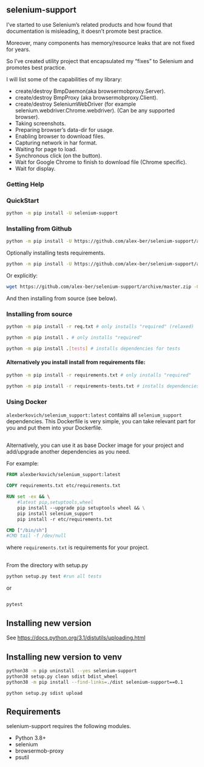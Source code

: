 ## selenium-support

I’ve started to use Selenium’s related products and how found that documentation is misleading, it doesn’t promote 
best practice. 

Moreover, many components has memory/resource leaks that are not fixed for years.
 
So I’ve created utility project that encapsulated my “fixes” to Selenium and promotes best practice.

I will list some of the capabilities of my library:

* create/destroy BmpDaemon(aka browsermobproxy.Server).
* create/destroy BmpProxy (aka browsermobproxy.Client).
* create/destroy SeleniumWebDriver (for example selenium.webdriver.Chrome.webdriver). (Can be any supported browser).
* Taking screenshots.
* Preparing browser’s data-dir for usage.
* Enabling browser to download files.
* Capturing network in har format.
* Waiting for page to load.
* Synchronous click (on the button).
* Wait for Google Chrome to finish to download file (Chrome specific).
* Wait for display.

### Getting Help


### QuickStart
```bash
python -m pip install -U selenium-support
```


### Installing from Github

```bash
python -m pip install -U https://github.com/alex-ber/selenium-support/archive/master.zip
```
Optionally installing tests requirements.

```bash
python -m pip install -U https://github.com/alex-ber/selenium-support/archive/master.zip#egg=alex-ber-utils[tests]
```

Or explicitly:

```bash
wget https://github.com/alex-ber/selenium-support/archive/master.zip -O master.zip; unzip master.zip; rm master.zip
```
And then installing from source (see below).


### Installing from source
```bash
python -m pip install -r req.txt # only installs "required" (relaxed)
```
```bash
python -m pip install . # only installs "required"
```
```bash
python -m pip install .[tests] # installs dependencies for tests
```

#### Alternatively you install install from requirements file:
```bash
python -m pip install -r requirements.txt # only installs "required"
```
```bash
python -m pip install -r requirements-tests.txt # installs dependencies for tests
```


### Using Docker
`alexberkovich/selenium_support:latest`  contains all `selenium_support` dependencies.
This Dockerfile is very simple, you can take relevant part for you and put them into your Dockerfile.

##
Alternatively, you can use it as base Docker image for your project and add/upgrade 
another dependencies as you need.

For example:

```Dockerfile
FROM alexberkovich/selenium_support:latest

COPY requirements.txt etc/requirements.txt

RUN set -ex && \
    #latest pip,setuptools,wheel
    pip install --upgrade pip setuptools wheel && \
    pip install selenium_support 
    pip install -r etc/requirements.txt 

CMD ["/bin/sh"]
#CMD tail -f /dev/null
```

where `requirements.txt` is requirements for your project.

##

From the directory with setup.py
```bash
python setup.py test #run all tests
```

or

```bash

pytest
```

## Installing new version
See https://docs.python.org/3.1/distutils/uploading.html 

## Installing new version to venv

```bash
python38 -m pip uninstall --yes selenium-support
python38 setup.py clean sdist bdist_wheel
python38 -m pip install --find-links=./dist selenium-support==0.1
```


```bas  h
python setup.py sdist upload
```

## Requirements


selenium-support requires the following modules.

* Python 3.8+
* selenium
* browsermob-proxy
* psutil
